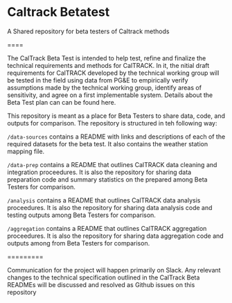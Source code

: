 # Caltrack Betatest

A Shared repository for beta testers of Caltrack methods

====

The CalTrack Beta Test is intended to help test, refine and finalize the technical requirements and methods for CalTRACK. In it, the nitial draft requirements for CalTRACK developed by the technical working group will be tested in the field using data from PG&E to empirically verify assumptions made by the technical working group, identify areas of sensitivity, and agree on a first implementable system. Details about the Beta Test plan can can be found here. 

This repository is meant as a place for Beta Testers to share data, code, and outputs for comparison. The repository is structured in teh following way:

``/data-sources`` contains a README with links and descriptions of each of the required datasets for the beta test. It also contains the weather station mapping file.

``/data-prep`` contains a README that outlines CalTRACK data cleaning and integration proceedures. It is also the repository for sharing data preparation code and summary statistics on the prepared among Beta Testers for comparison.

``/analysis`` contains a README that outlines CalTRACK data analysis proceedures. It is also the repository for sharing data analysis code and testing outputs among Beta Testers for comparison.

``/aggregation`` contains a README that outlines CalTRACK aggregation proceedures. It is also the repository for sharing data aggregation code and outputs among from Beta Testers for comparison.
 
=========

Communication for the project will happen primarily on Slack. Any relevant changes to the technical specification outlined in the CalTrack Beta READMEs will be discussed and resolved as Github issues on this repository






